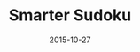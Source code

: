 ---
layout: site
title: "Smarter Sudoku"
date: 2015-10-27
categories: [community]
version: 1.3.16
major: 1
minor: 3
patch: 16
slug: smarter-sudoku
link: http://www.smartersudoku.com/#/
submitter: lpolepeddi
permalink: /sites/:slug
---
